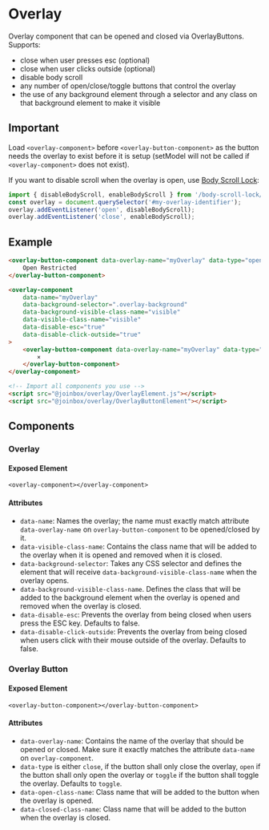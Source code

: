 # Overlay

Overlay component that can be opened and closed via OverlayButtons. Supports:
- close when user presses esc (optional)
- close when user clicks outside (optional)
- disable body scroll
- any number of open/close/toggle buttons that control the overlay
- the use of any background element through a selector and any class on that background element
to make it visible


## Important

Load `<overlay-component>` before `<overlay-button-component>` as the button needs the overlay
to exist before it is setup (setModel will not be called if `<overlay-component>` does not
exist).

If you want to disable scroll when the overlay is open, use 
[Body Scroll Lock](https://www.npmjs.com/package/body-scroll-lock):

```javascript
import { disableBodyScroll, enableBodyScroll } from '/body-scroll-lock/lib/bodyScrollLock.es6.js';
const overlay = document.querySelector('#my-overlay-identifier');
overlay.addEventListener('open', disableBodyScroll);
overlay.addEventListener('close', enableBodyScroll);
```

## Example

````html
<overlay-button-component data-overlay-name="myOverlay" data-type="open">
    Open Restricted
</overlay-button-component>

<overlay-component
    data-name="myOverlay"
    data-background-selector=".overlay-background"
    data-background-visible-class-name="visible"
    data-visible-class-name="visible"
    data-disable-esc="true"
    data-disable-click-outside="true"
>
    <overlay-button-component data-overlay-name="myOverlay" data-type="close">
        ×
    </overlay-button-component>
</overlay-component>

<!-- Import all components you use -->
<script src="@joinbox/overlay/OverlayElement.js"></script>
<script src="@joinbox/overlay/OverlayButtonElement"></script>
````

## Components

### Overlay

#### Exposed Element
`<overlay-component></overlay-component>`

#### Attributes
- `data-name`: Names the overlay; the name must exactly match attribute `data-overlay-name` on
`overlay-button-component` to be opened/closed by it.
- `data-visible-class-name`: Contains the class name that will be added to the overlay when it is
opened and removed when it is closed.
- `data-background-selector`: Takes any CSS selector and defines the element that will receive
`data-background-visible-class-name` when the overlay opens.
- `data-background-visible-class-name`. Defines the class that will be added to the background
element when the overlay is opened and removed when the overlay is closed.
- `data-disable-esc`: Prevents the overlay from being closed when users press the ESC key. Defaults
to false.
- `data-disable-click-outside`: Prevents the overlay from being closed when users click with their
mouse outside of the overlay. Defaults to false.



### Overlay Button

#### Exposed Element
`<overlay-button-component></overlay-button-component>`

#### Attributes
- `data-overlay-name`: Contains the name of the overlay that should be opened or closed. Make sure
it exactly matches the attribute `data-name` on `overlay-component`.
- `data-type` is either `close`, if the button shall only close the overlay, `open` if the button
shall only open the overlay or `toggle` if the button shall toggle the overlay. Defaults to
`toggle`.
- `data-open-class-name`: Class name that will be added to the button when the overlay is opened.
- `data-closed-class-name`: Class name that will be added to the button when the overlay is closed.

